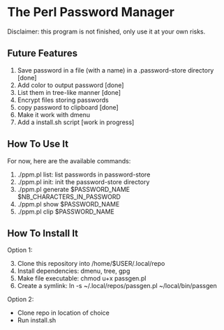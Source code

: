 # The Perl Password Manager

Disclaimer: this program is not finished, only use it at your own risks.

## Future Features

1. Save password in a file (with a name) in a .password-store
   directory [done]
2. Add color to output password [done]
3. List them in tree-like manner [done]
4. Encrypt files storing passwords
5. copy password to clipboard [done]
7. Make it work with dmenu
8. Add a install.sh script [work in progress]

## How To Use It

For now, here are the available commands:
1. ./ppm.pl list: list passwords in password-store
2. ./ppm.pl init: init the password-store directory
3. ./ppm.pl generate $PASSWORD_NAME $NB_CHARACTERS_IN_PASSWORD
4. ./ppm.pl show $PASSWORD_NAME
5. ./ppm.pl clip $PASSWORD_NAME

## How To Install It

Option 1:

3. Clone this repository into /home/$USER/.local/repo
4. Install dependencies: dmenu, tree, gpg
5. Make file executable: chmod u+x passgen.pl
6. Create a symlink: ln -s ~/.local/repos/passgen.pl ~/local/bin/passgen

Option 2:

+ Clone repo in location of choice
+ Run install.sh
